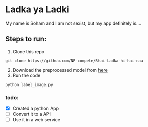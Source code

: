# Ladka ya Ladki
My name is Soham and I am not sexist, but my app definitely is....

## Steps to run:
1. Clone this repo
```
git clone https://github.com/NP-compete/Bhai-Ladka-hi-hai-naa
```
2. Download the preprocessed model from [here](http://bit.ly/2CBFflA)
3. Run the code
```
python label_image.py
```
### todo:
- [x] Created a python App
- [ ] Convert it to a API
- [ ] Use it in a web service
